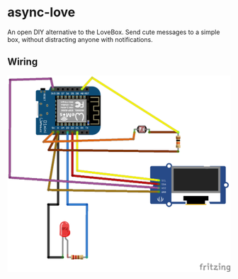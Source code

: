# async-love

An open DIY alternative to the LoveBox.
Send cute messages to a simple box, without distracting anyone with notifications.

## Wiring

![wiring diagram](https://github.com/hainsdominic/async-love/blob/master/docs/images/wiring.png)
